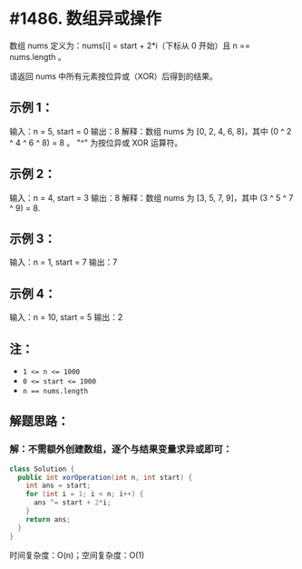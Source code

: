 # #1486. 数组异或操作

数组 nums 定义为：nums[i] = start + 2*i（下标从 0 开始）且 n == nums.length 。

请返回 nums 中所有元素按位异或（XOR）后得到的结果。

## 示例 1：

输入：n = 5, start = 0
输出：8
解释：数组 nums 为 [0, 2, 4, 6, 8]，其中 (0 ^ 2 ^ 4 ^ 6 ^ 8) = 8 。
     "^" 为按位异或 XOR 运算符。

## 示例 2：

输入：n = 4, start = 3
输出：8
解释：数组 nums 为 [3, 5, 7, 9]，其中 (3 ^ 5 ^ 7 ^ 9) = 8.

## 示例 3：

输入：n = 1, start = 7
输出：7

## 示例 4：

输入：n = 10, start = 5
输出：2

## 注：

- `1 <= n <= 1000`
- `0 <= start <= 1000`
- `n == nums.length`

## 解题思路：

### 解：不需额外创建数组，逐个与结果变量求异或即可：

```java
class Solution {
  public int xorOperation(int n, int start) {
​    int ans = start;
​    for (int i = 1; i < n; i++) {
​      ans ^= start + 2*i;
​    }
​    return ans;
  }
}
```

时间复杂度：O(n)；空间复杂度：O(1)
